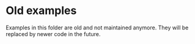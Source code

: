 # Old examples

Examples in this folder are old and not maintained anymore. They will be replaced
by newer code in the future.